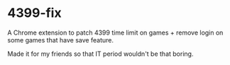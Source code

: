 # 4399-fix
A Chrome extension to patch 4399 time limit on games + remove login on some games that have save feature.

Made it for my friends so that IT period wouldn't be that boring.